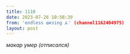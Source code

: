 ```yaml
---
title: 1110
date: 2023-07-26 10:58:39
from: 'endless шизing ⍼' (channel1162404975)
layout: post
---
```


*макар умер (отписался)*
